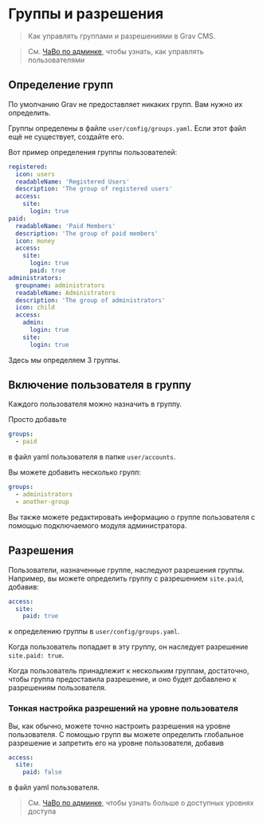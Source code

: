 # Группы и разрешения

> Как управлять группами и разрешениями в Grav CMS.

> См. [ЧаВо по админке](/05.admin-panel/09.faq/index?id=Добавление-и-управление-пользователями), чтобы узнать, как управлять пользователями

## Определение групп

По умолчанию Grav не предоставляет никаких групп. Вам нужно их определить.

Группы определены в файле `user/config/groups.yaml`. Если этот файл ещё не существует, создайте его.

Вот пример определения группы пользователей:

```yaml
registered:
  icon: users
  readableName: 'Registered Users'
  description: 'The group of registered users'
  access:
    site:
      login: true
paid:
  readableName: 'Paid Members'
  description: 'The group of paid members'
  icon: money
  access:
    site:
      login: true
      paid: true
administrators:
  groupname: administrators
  readableName: Administrators
  description: 'The group of administrators'
  icon: child
  access:
    admin:
      login: true
    site:
      login: true
```

Здесь мы определяем 3 группы.

## Включение пользователя в группу

Каждого пользователя можно назначить в группу.

Просто добавьте

```yaml
groups:
  - paid
```

в файл yaml пользователя в папке `user/accounts`.

Вы можете добавить несколько групп:

```yaml
groups:
  - administrators
  - another-group
```

Вы также можете редактировать информацию о группе пользователя с помощью подключаемого модуля администратора.

## Разрешения

Пользователи, назначенные группе, наследуют разрешения группы. Например, вы можете определить группу с разрешением `site.paid`, добавив:

```yaml
access:
  site:
    paid: true
```

к определению группы в `user/config/groups.yaml`.

Когда пользователь попадает в эту группу, он наследует разрешение `site.paid: true`.

Когда пользователь принадлежит к нескольким группам, достаточно, чтобы группа предоставила разрешение, и оно будет добавлено к разрешениям пользователя.

### Тонкая настройка разрешений на уровне пользователя

Вы, как обычно, можете точно настроить разрешения на уровне пользователя. С помощью групп вы можете определить глобальное разрешение и запретить его на уровне пользователя, добавив

```yaml
access:
  site:
    paid: false
```

в файл yaml пользователя.

> См. [ЧаВо по админке](/05.admin-panel/09.faq/index?id=Управление-доступом), чтобы узнать больше о доступных уровнях доступа
